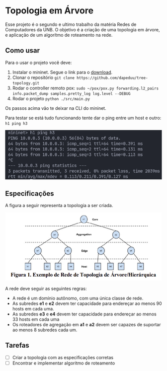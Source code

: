 # Topologia em Árvore

Esse projeto é o segundo e ultimo trabalho da matéria Redes de Computadores da UNB. O objetivo é a criação de uma topologia em árvore, e aplicação de um algorítmo de roteamento na rede.

## Como usar

Para o usar o projeto você deve:
1. Instalar o mininet. Segue o link para o [download](http://mininet.org/download/).
2. Clonar o repositório `git clone https://github.com/dapeduu/tree-topology.git`
3. Rodar o controller remoto pox: `sudo ~/pox/pox.py forwarding.l2_pairs info.packet_dump samples.pretty_log log.level --DEBUG`
4. Rodar o projeto `python ./src/main.py`

Os passos acima vão te deixar na CLI do mininet.

Para testar se está tudo funcionando tente dar o ping entre um host e outro: `h1 ping h3`

![Exemplo de teste de ping](docs/ping-test.png)

## Especificações

A figura a seguir representa a topologia a ser criada.

![Topologia em árvore](docs/tree-topo.png)

A rede deve seguir as seguintes regras:
- A rede é um domínio autônomo, com uma única classe de rede.
- As subredes **e1** e **e2** devem ter capacidade para endereçar ao menos 90 hosts em cada uma.
- As subredes **e3** e **e4** devem ter capacidade para endereçar ao menos 33 hosts em cada uma
- Os roteadores de agregação em **a1** e **a2** devem ser capazes de suportar ao menos 8 subredes cada um.

## Tarefas

- [ ] Criar a topologia com as especificações corretas
- [ ] Encontrar e implementar algoritmo de roteamento